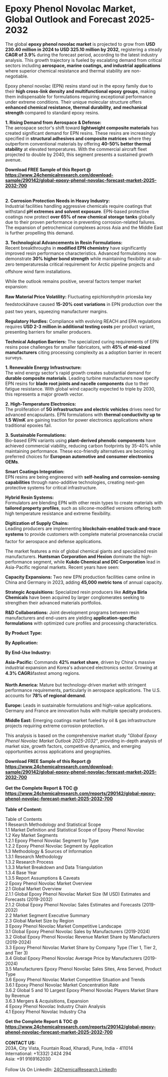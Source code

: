 <h1>Epoxy Phenol Novolac Market, Global Outlook and Forecast 2025-2032</h1><p>The global <strong>epoxy phenol novolac market</strong> is projected to grow from <strong>USD 230.40 million in 2024 to USD 325.10 million by 2032</strong>, registering a steady <strong>CAGR of 3.9%</strong> during the forecast period, according to the latest industry analysis. This growth trajectory is fueled by escalating demand from critical sectors including <strong>aerospace, marine coatings, and industrial applications</strong> where superior chemical resistance and thermal stability are non-negotiable.</p><p>Epoxy phenol novolac (EPN) resins stand out in the epoxy family due to their <strong>high cross-link density and multifunctional epoxy groups</strong>, making them indispensable for formulations requiring exceptional performance under extreme conditions. Their unique molecular structure offers <strong>enhanced chemical resistance, thermal durability, and mechanical strength</strong> compared to standard epoxy resins.</p><p><strong>1. Rising Demand from Aerospace &amp; Defense:</strong><br>
The aerospace sector's shift toward <strong>lightweight composite materials</strong> has created significant demand for EPN resins. These resins are increasingly specified in <strong>structural adhesives and composite matrices</strong> where they outperform conventional materials by offering <strong>40-50% better thermal stability</strong> at elevated temperatures. With the commercial aircraft fleet projected to double by 2040, this segment presents a sustained growth avenue.</p><div><b>Download FREE Sample of this Report @ 
            <a href="https://www.24chemicalresearch.com/download-sample/290142/global-epoxy-phenol-novolac-forecast-market-2025-2032-700">
            https://www.24chemicalresearch.com/download-sample/290142/global-epoxy-phenol-novolac-forecast-market-2025-2032-700</a></b></div><br><p><strong>2. Corrosion Protection Needs in Heavy Industry:</strong><br>
Industrial facilities handling aggressive chemicals require coatings that withstand <strong>pH extremes and solvent exposure</strong>. EPN-based protective coatings now protect <strong>over 65% of new chemical storage tanks</strong> globally due to their proven performance in preventing corrosion-related failures. The expansion of petrochemical complexes across Asia and the Middle East is further propelling this demand.</p><p><strong>3. Technological Advancements in Resin Formulations:</strong><br>
Recent breakthroughs in <strong>modified EPN chemistry</strong> have significantly improved resin performance characteristics. Advanced formulations now demonstrate <strong>30% higher bond strength</strong> while maintaining flexibility at sub-zero temperaturesâa critical requirement for Arctic pipeline projects and offshore wind farm installations.</p><p>While the outlook remains positive, several factors temper market expansion:</p><p><strong>Raw Material Price Volatility:</strong> Fluctuating epichlorohydrin pricesâa key feedstockâhave caused <strong>15-20% cost variations</strong> in EPN production over the past two years, squeezing manufacturer margins.</p><p><strong>Regulatory Hurdles:</strong> Compliance with evolving REACH and EPA regulations requires <strong>USD 2-3 million in additional testing costs</strong> per product variant, presenting barriers for smaller producers.</p><p><strong>Technical Adoption Barriers:</strong> The specialized curing requirements of EPN resins pose challenges for smaller fabricators, with <strong>45% of mid-sized manufacturers</strong> citing processing complexity as a adoption barrier in recent surveys.</p><p><strong>1. Renewable Energy Infrastructure:</strong><br>
The wind energy sector's rapid growth creates substantial demand for <strong>durable composite materials</strong>. Leading turbine manufacturers now specify EPN resins for <strong>blade root joints and nacelle components</strong> due to their fatigue resistance. With global wind capacity expected to triple by 2030, this represents a major growth vector.</p><p><strong>2. High-Temperature Electronics:</strong><br>
The proliferation of <strong>5G infrastructure and electric vehicles</strong> drives need for advanced encapsulants. EPN formulations with <strong>thermal conductivity up to 1.5 W/mK</strong> are gaining traction for power electronics applications where traditional epoxies fail.</p><p><strong>3. Sustainable Formulations:</strong><br>
Bio-based EPN variants using <strong>plant-derived phenolic components</strong> have achieved commercial viability, reducing carbon footprints by 35-40% while maintaining performance. These eco-friendly alternatives are becoming preferred choices for <strong>European automotive and consumer electronics OEMs</strong>.</p><p><strong>Smart Coatings Integration:</strong><br>
	EPN resins are being engineered with <strong>self-healing and corrosion-sensing capabilities</strong> through nano-additive technologies, creating next-gen protective systems for critical infrastructure.</p><p><strong>Hybrid Resin Systems:</strong><br>
	Formulators are blending EPN with other resin types to create materials with <strong>tailored property profiles</strong>, such as silicone-modified versions offering both high temperature resistance and extreme flexibility.</p><p><strong>Digitization of Supply Chains:</strong><br>
	Leading producers are implementing <strong>blockchain-enabled track-and-trace systems</strong> to provide customers with complete material provenanceâa crucial factor for aerospace and defense applications.</p><p>The market features a mix of global chemical giants and specialized resin manufacturers. <strong>Huntsman Corporation and Hexion</strong> dominate the high-performance segment, while <strong>Kukdo Chemical and DIC Corporation</strong> lead in Asia-Pacific regional markets. Recent years have seen:</p><p><strong>Capacity Expansions:</strong> Two new EPN production facilities came online in China and Germany in 2023, adding <strong>45,000 metric tons</strong> of annual capacity.</p><p><strong>Strategic Acquisitions:</strong> Specialized resin producers like <strong>Aditya Birla Chemicals</strong> have been acquired by larger conglomerates seeking to strengthen their advanced materials portfolios.</p><p><strong>R&amp;D Collaborations:</strong> Joint development programs between resin manufacturers and end-users are yielding <strong>application-specific formulations</strong> with optimized cure profiles and processing characteristics.</p><p><strong>By Product Type:</strong></p><p><strong>By Application:</strong></p><p><strong>By End-Use Industry:</strong></p><p><strong>Asia-Pacific:</strong> Commands <strong>42% market share</strong>, driven by China's massive industrial expansion and Korea's advanced electronics sector. Growing at <strong>4.3% CAGR</strong>âfastest among regions.</p><p><strong>North America:</strong> Mature but technology-driven market with stringent performance requirements, particularly in aerospace applications. The U.S. accounts for <strong>78% of regional demand</strong>.</p><p><strong>Europe:</strong> Leads in sustainable formulations and high-value applications. Germany and France are innovation hubs with multiple specialty producers.</p><p><strong>Middle East:</strong> Emerging coatings market fueled by oil &amp; gas infrastructure projects requiring extreme corrosion protection.</p><p>This analysis is based on the comprehensive market study <em>"Global Epoxy Phenol Novolac Market Outlook 2025-2032"</em>, providing in-depth analysis of market size, growth factors, competitive dynamics, and emerging opportunities across applications and geographies.</p><div><b>Download FREE Sample of this Report @ 
            <a href="https://www.24chemicalresearch.com/download-sample/290142/global-epoxy-phenol-novolac-forecast-market-2025-2032-700">
            https://www.24chemicalresearch.com/download-sample/290142/global-epoxy-phenol-novolac-forecast-market-2025-2032-700</a></b></div><br><div><b>Get the Complete Report & TOC @ 
            <a href="https://www.24chemicalresearch.com/reports/290142/global-epoxy-phenol-novolac-forecast-market-2025-2032-700">
            https://www.24chemicalresearch.com/reports/290142/global-epoxy-phenol-novolac-forecast-market-2025-2032-700</a></b></div><br>
            <b>Table of Content:</b><p>Table of Contents<br />
1 Research Methodology and Statistical Scope<br />
1.1 Market Definition and Statistical Scope of Epoxy Phenol Novolac<br />
1.2 Key Market Segments<br />
1.2.1 Epoxy Phenol Novolac Segment by Type<br />
1.2.2 Epoxy Phenol Novolac Segment by Application<br />
1.3 Methodology & Sources of Information<br />
1.3.1 Research Methodology<br />
1.3.2 Research Process<br />
1.3.3 Market Breakdown and Data Triangulation<br />
1.3.4 Base Year<br />
1.3.5 Report Assumptions & Caveats<br />
2 Epoxy Phenol Novolac Market Overview<br />
2.1 Global Market Overview<br />
2.1.1 Global Epoxy Phenol Novolac Market Size (M USD) Estimates and Forecasts (2019-2032)<br />
2.1.2 Global Epoxy Phenol Novolac Sales Estimates and Forecasts (2019-2032)<br />
2.2 Market Segment Executive Summary<br />
2.3 Global Market Size by Region<br />
3 Epoxy Phenol Novolac Market Competitive Landscape<br />
3.1 Global Epoxy Phenol Novolac Sales by Manufacturers (2019-2024)<br />
3.2 Global Epoxy Phenol Novolac Revenue Market Share by Manufacturers (2019-2024)<br />
3.3 Epoxy Phenol Novolac Market Share by Company Type (Tier 1, Tier 2, and Tier 3)<br />
3.4 Global Epoxy Phenol Novolac Average Price by Manufacturers (2019-2024)<br />
3.5 Manufacturers Epoxy Phenol Novolac Sales Sites, Area Served, Product Type<br />
3.6 Epoxy Phenol Novolac Market Competitive Situation and Trends<br />
3.6.1 Epoxy Phenol Novolac Market Concentration Rate<br />
3.6.2 Global 5 and 10 Largest Epoxy Phenol Novolac Players Market Share by Revenue<br />
3.6.3 Mergers & Acquisitions, Expansion<br />
4 Epoxy Phenol Novolac Industry Chain Analysis<br />
4.1 Epoxy Phenol Novolac Industry Cha</p><div><b>Get the Complete Report & TOC @ 
            <a href="https://www.24chemicalresearch.com/reports/290142/global-epoxy-phenol-novolac-forecast-market-2025-2032-700">
            https://www.24chemicalresearch.com/reports/290142/global-epoxy-phenol-novolac-forecast-market-2025-2032-700</a></b></div><br><b>CONTACT US:</b><br>
            203A, City Vista, Fountain Road, Kharadi, Pune, India - 411014<br>
            International: +1(332) 2424 294<br>
            Asia: +91 9169162030 <br><br>
            Follow Us On LinkedIn: <a href="https://www.linkedin.com/company/24chemicalresearch/">24ChemicalResearch LinkedIn</a>